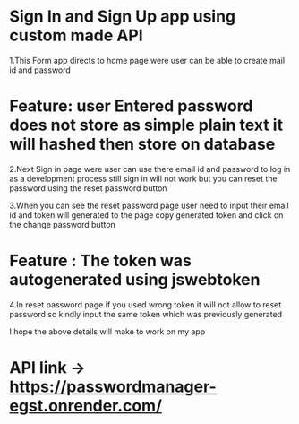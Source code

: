 # Sign In and  Sign Up app using custom made API

1.This Form app directs to home page were user can be able to create mail id and password

# Feature: user Entered password does not store as simple plain text it will hashed then store on database

2.Next Sign in page were user can use there email id and password to log in as a development process still sign in will not work but you can reset the password using the reset password button

3.When you can see the reset password page user need to input their email id and token will generated to the page copy  generated token and click on the change password button

# Feature : The token was autogenerated using jswebtoken

4.In reset password page if you used wrong token  it will not allow to reset password so kindly input the same token which was previously generated 

I hope the above details will make to work on my app

# API link -> https://passwordmanager-egst.onrender.com/

